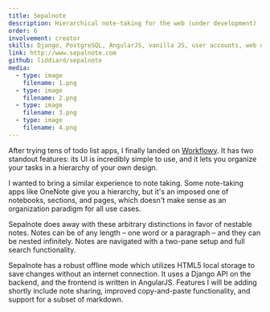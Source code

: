 ```yaml
---
title: Sepalnote
description: Hierarchical note-taking for the web (under development)
order: 6
involvement: creator
skills: Django, PostgreSQL, AngularJS, vanilla JS, user accounts, web development
link: http://www.sepalnote.com
github: liddiard/sepalnote
media:
  - type: image
    filename: 1.png
  - type: image
    filename: 2.png
  - type: image
    filename: 3.png
  - type: image
    filename: 4.png
---
```


After trying tens of todo list apps, I finally landed on [Workflowy](https://workflowy.com). It has two standout features: its UI is incredibly simple to use, and it lets you organize your tasks in a hierarchy of your own design.

I wanted to bring a similar experience to note taking. Some note-taking apps like OneNote give you a hierarchy, but it's an imposed one of notebooks, sections, and pages, which doesn't make sense as an organization paradigm for all use cases.

Sepalnote does away with these arbitrary distinctions in favor of nestable notes. Notes can be of any length – one word or a paragraph – and they can be nested infinitely. Notes are navigated with a two-pane setup and full search functionality. 

Sepalnote has a robust offline mode which utilizes HTML5 local storage to save changes without an internet connection. It uses a Django API on the backend, and the frontend is written in AngularJS. Features I will be adding shortly include note sharing, improved copy-and-paste functionality, and support for a subset of markdown. 
